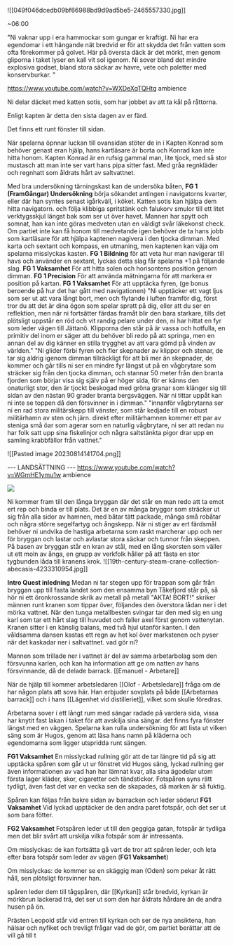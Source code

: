 ![[049f046dcedb09bf66988bd9d9ad5be5-2465557330.jpg]]

~06:00

"Ni vaknar upp i era hammockar som gungar er kraftigt. Ni har era egendomar i ett hängande nät bredvid er för att skydda det från vatten som ofta förekommer på golvet.  Här på översta däck är det mörkt, men genom gliporna i taket lyser en kall vit sol igenom. Ni sover bland det mindre explosiva godset, bland stora säckar av havre, vete och paletter med konservburkar. "

https://www.youtube.com/watch?v=WXDeXqTQHtg ambience

Ni delar däcket med katten sotis, som har jobbet av att ta kål på råttorna.

Enligt kapten är detta den sista dagen av er färd. 

Det finns ett runt fönster till sidan.

När spelarna öpnnar luckan till ovansidan stöter de in i Kapten Konrad som behöver genast eran hjälp, hans kartläsare är borta och Konrad kan inte hitta honom. Kapten Konrad är en rufsig gammal man, lite tjock, med så stor mustasch att man inte ser vart hans pipa sitter fast. Med gråa regnkläder och regnhatt som åldrats hårt av saltvattnet. 

Med bra undersökning tärningskast kan de undersöka båten, **FG 1 (FramGångar) Undersökning** 
börja sökandet antingen i navigatorns kvarter, eller där han syntes senast igårkväll, i köket. Katten sotis kan hjälpa dem hitta navigatorn.
och följa klibbiga spritstänk och falukorv smulor till ett litet verktygsskjul längst bak som ser ut över havet. Mannen har spytt och somnat, han kan inte göras medveten utan en väldigt svår läkekonst check. Om partiet inte kan få honom till medvetande igen behöver de ta hans jobb som kartläsare för att hjälpa kaptenen nagivera i den tjocka dimman. Med karta och sextant och kompass, en utmaning, men kaptenen kan väja om spelarna misslyckas kasten. 
**FG 1 Bildning** för att veta hur man navigerar till havs och använder en sextant, lyckas detta slag får spelarna +1 på följande slag.
**FG 1 Vaksamhet** För att hitta solen och horisontens position genom dimman.
**FG 1 Precision** För att använda mätningarna för att markera er position på kartan.
**FG 1 Vaksamhet** För att upptäcka fyren, (ge bonus beroende på hur det har gått med navigationen)
"Ni upptäcker ett vagt ljus som ser ut att vara långt bort, men och flytande i luften framför dig, först tror du att det är dina ögon som spelar spratt på dig, eller att du ser en reflektion, men när ni fortsätter färdas framåt blir den bara starkare, tills det plötsligt uppstår en röd och vit randig pelare under den, ni har hittat en fyr som leder vägen till Jättanö. Klipporna den står på är vassa och hotfulla, en primitiv del inom er säger att du behöver bli redo på att springa, men en annan del av dig känner en stilla trygghet av att vara gömd på vinden av världen."
"Ni glider förbi fyren och fler skepnader av klippor och stenar, de tar sig aldrig igenom dimman tillräckligt för att bli mer än skepnader, de kommer och går tills ni ser en mindre fyr längst ut på en vågbrytare som sträcker sig från den tjocka dimman, och stannar 50 meter från den branta fjorden som börjar visa sig själv på er höger sida, för er känns den onaturligt stor, den är tjockt beskogad med gröna granar som klänger sig till sidan av den nästan 90 grader branta bergsväggen. När ni tittar uppåt kan ni inte se toppen då den försvinner in i dimman."
"innanför vågbrytarna ser ni en rad stora militärskepp till vänster, som står kedjade till en robust militärhamn av sten och järn.
direkt efter militärhamnen kommer ett par av steniga små öar som agerar som en naturlig vågbrytare, ni ser att redan nu har folk satt upp sina fiskelinjor och några saltstänkta pigor drar upp en samling krabbfällor från vattnet."



![[Pasted image 20230814141704.png]]


--- LANDSÄTTNING ---
https://www.youtube.com/watch?v=WGmHE1ymu1w ambience


![](https://lh5.googleusercontent.com/2REN5CkmpHBTdzMJpmFgqMurLpkFVyARIZXK_zLLnVujyR3kNtcICeSrHB_jGfcP24NSvcVT4z9kAcgm2pUVCxWB6YIcmzDMBZ35Cqj0nYE1TMkAYozDRHQ22zVt87cPajaYZsXEOLvhLI6GI5f1KUzbmw=s2048)

Ni kommer fram till den långa bryggan där det står en man redo att ta emot ert rep och binda er till plats. Det är en av många bryggor som sträcker ut sig från alla sidor av hamnen, med båtar tätt packade, många små robåtar och några större segelfartyg och ångskepp. När ni stiger av ert färdsmål behöver ni undvika de hastiga arbetarna som raskt marcherar upp och ner för bryggan och lastar och avlastar stora säckar och tunnor från skeppen. 
På basen av bryggan står en kran av stål, med en lång skorsten som väller ut ett moln av ånga, en grupp av verkfolk håller på att fästa en stor tygbunden låda till kranens krok.
![[19th-century-steam-crane-collection-abecasis-4233310954.jpg]]

**Intro Quest inledning**
Medan ni tar stegen upp för trappan som går från bryggan upp till fasta landet som den ensamma byn Tåkefjord står på, så hör ni ett öronkrossande skrik av metall på metall "AKTA! BORT!" skriker männen runt kranen som tippar över, följandes den överstora lådan ner i det mörka vattnet. När den tunga metallbesten svingar tar den med sig en ung karl som tar ett hårt slag till huvudet och faller axel först genom vattenytan. Kranen sitter i en känslig balans, med två hjul utanför kanten. I den våldsamma dansen kastas ett regn av het kol över markstenen och pyser när det kaskadar ner i saltvattnet.  vad gör ni?

Mannen som trillade ner i vattnet är del av samma arbetarbolag som den försvunna karlen, och kan ha information att ge om natten av hans försvinnande, då de delade barrack. [[Emanuel - Arbetare]] 

När de hjälp till kommer arbetsledaren [[Olof - Arbetsledare]] fråga om de har någon plats att sova här. Han erbjuder sovplats på både [[Arbetarnas barrack]] och i hans [[Lägenhet vid distilleriet]], vilket som skulle föredras.

Arbetarna sover i ett långt rum med sängar radade på vardera sida, vissa har knytit fast lakan i taket för att avskilja sina sängar. det finns fyra fönster längst med en väggen. Spelarna kan rulla undersökning för att lista ut vilken säng som är Hugos, genom att läsa hans namn på kläderna och egendomarna som ligger utspridda runt sängen.

**FG1 Vaksamhet**
En misslyckad rullning gör att de tar längre tid på sig att upptäcka spåren som går ut ur fönstret vid Hugos säng, lyckad rullning ger även informationen av vad han har lämnat kvar, alla sina ägodelar utom första lager kläder, skor, cigaretter och tändstickor.
Fotspåren syns rätt tydligt, även fast det var en vecka sen de skapades, då marken är så fuktig.

Spåren kan följas från bakre sidan av barracken och leder söderut
**FG1 Vaksamhet**
Vid lyckad upptäcker de den andra paret fotspår, och det ser ut som bara fötter.



**FG2 Vaksamhet**
Fotspåren leder ut till den geggiga gatan, fotspår är tydliga men det blir svårt att urskilja vilka fotspår som är intressanta.

Om misslyckas: de kan fortsätta gå vart de tror att spåren leder, och leta efter bara fotspår som leder av vägen (**FG1 Vaksamhet**)

Om misslyckas: de kommer se en skäggig man (Oden) som pekar åt rätt håll, sen plötsligt försvinner han.

spåren leder dem till tågspåren, där [[Kyrkan]] står bredvid, kyrkan är mörkbrun lackerad trä, det ser ut som den har åldrats hårdare än de andra husen på ön.

Prästen Leopold står vid entren till kyrkan och ser de nya ansiktena, han hälsar och nyfiket och trevligt frågar vad de gör, om partiet berättar att de vill gå till t